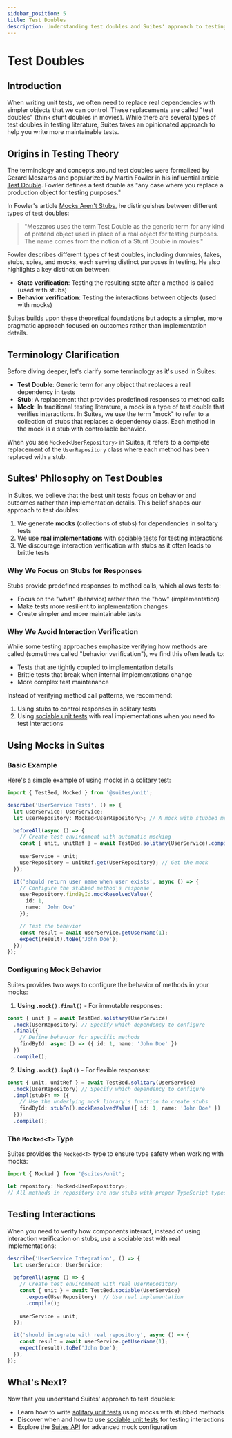 ```yaml
---
sidebar_position: 5
title: Test Doubles
description: Understanding test doubles and Suites' approach to testing
---
```


# Test Doubles

## Introduction

When writing unit tests, we often need to replace real dependencies with simpler objects that we can control. These replacements are called "test doubles" (think stunt doubles in movies). While there are several types of test doubles in testing literature, Suites takes an opinionated approach to help you write more maintainable tests.

## Origins in Testing Theory

The terminology and concepts around test doubles were formalized by Gerard Meszaros and popularized by Martin Fowler in his influential article [Test Double](https://martinfowler.com/bliki/TestDouble.html). Fowler defines a test double as "any case where you replace a production object for testing purposes."

In Fowler's article [Mocks Aren't Stubs](https://martinfowler.com/articles/mocksArentStubs.html), he distinguishes between different types of test doubles:

> "Meszaros uses the term Test Double as the generic term for any kind of pretend object used in place of a real object for testing purposes. The name comes from the notion of a Stunt Double in movies."

Fowler describes different types of test doubles, including dummies, fakes, stubs, spies, and mocks, each serving distinct purposes in testing. He also highlights a key distinction between:

- **State verification**: Testing the resulting state after a method is called (used with stubs)
- **Behavior verification**: Testing the interactions between objects (used with mocks)

Suites builds upon these theoretical foundations but adopts a simpler, more pragmatic approach focused on outcomes rather than implementation details.

## Terminology Clarification

Before diving deeper, let's clarify some terminology as it's used in Suites:

- **Test Double**: Generic term for any object that replaces a real dependency in tests
- **Stub**: A replacement that provides predefined responses to method calls
- **Mock**: In traditional testing literature, a mock is a type of test double that verifies interactions. In Suites, we use the term "mock" to refer to a collection of stubs that replaces a dependency class. Each method in the mock is a stub with controllable behavior.

When you see `Mocked<UserRepository>` in Suites, it refers to a complete replacement of the `UserRepository` class where each method has been replaced with a stub.

## Suites' Philosophy on Test Doubles

In Suites, we believe that the best unit tests focus on behavior and outcomes rather than implementation details. This belief shapes our approach to test doubles:

1. We generate **mocks** (collections of stubs) for dependencies in solitary tests
2. We use **real implementations** with [sociable tests](/docs/developer-guide/unit-tests/sociable) for testing interactions
3. We discourage interaction verification with stubs as it often leads to brittle tests

### Why We Focus on Stubs for Responses

Stubs provide predefined responses to method calls, which allows tests to:
- Focus on the "what" (behavior) rather than the "how" (implementation)
- Make tests more resilient to implementation changes
- Create simpler and more maintainable tests

### Why We Avoid Interaction Verification

While some testing approaches emphasize verifying how methods are called (sometimes called "behavior verification"), we find this often leads to:
- Tests that are tightly coupled to implementation details
- Brittle tests that break when internal implementations change
- More complex test maintenance

Instead of verifying method call patterns, we recommend:
1. Using stubs to control responses in solitary tests
2. Using [sociable unit tests](/docs/developer-guide/unit-tests/sociable) with real implementations when you need to test interactions

## Using Mocks in Suites

### Basic Example

Here's a simple example of using mocks in a solitary test:

```typescript
import { TestBed, Mocked } from '@suites/unit';

describe('UserService Tests', () => {
  let userService: UserService;
  let userRepository: Mocked<UserRepository>; // A mock with stubbed methods

  beforeAll(async () => {
    // Create test environment with automatic mocking
    const { unit, unitRef } = await TestBed.solitary(UserService).compile();
    
    userService = unit;
    userRepository = unitRef.get(UserRepository); // Get the mock
  });

  it('should return user name when user exists', async () => {
    // Configure the stubbed method's response
    userRepository.findById.mockResolvedValue({
      id: 1,
      name: 'John Doe'
    });

    // Test the behavior
    const result = await userService.getUserName(1);
    expect(result).toBe('John Doe');
  });
});
```

### Configuring Mock Behavior

Suites provides two ways to configure the behavior of methods in your mocks:

1. **Using `.mock().final()`** - For immutable responses:
```typescript
const { unit } = await TestBed.solitary(UserService)
  .mock(UserRepository) // Specify which dependency to configure
  .final({
    // Define behavior for specific methods
    findById: async () => ({ id: 1, name: 'John Doe' })
  })
  .compile();
```

2. **Using `.mock().impl()`** - For flexible responses:
```typescript
const { unit, unitRef } = await TestBed.solitary(UserService)
  .mock(UserRepository) // Specify which dependency to configure
  .impl(stubFn => ({
    // Use the underlying mock library's function to create stubs
    findById: stubFn().mockResolvedValue({ id: 1, name: 'John Doe' })
  }))
  .compile();
```

### The `Mocked<T>` Type

Suites provides the `Mocked<T>` type to ensure type safety when working with mocks:

```typescript
import { Mocked } from '@suites/unit';

let repository: Mocked<UserRepository>;
// All methods in repository are now stubs with proper TypeScript types
```

## Testing Interactions

When you need to verify how components interact, instead of using interaction verification on stubs, use a sociable test with real implementations:

```typescript
describe('UserService Integration', () => {
  let userService: UserService;
  
  beforeAll(async () => {
    // Create test environment with real UserRepository
    const { unit } = await TestBed.sociable(UserService)
      .expose(UserRepository)  // Use real implementation
      .compile();
    
    userService = unit;
  });

  it('should integrate with real repository', async () => {
    const result = await userService.getUserName(1);
    expect(result).toBe('John Doe');
  });
});
```

## What's Next?

Now that you understand Suites' approach to test doubles:

- Learn how to write [solitary unit tests](/docs/developer-guide/unit-tests/solitary) using mocks with stubbed methods
- Discover when and how to use [sociable unit tests](/docs/developer-guide/unit-tests/sociable) for testing interactions
- Explore the [Suites API](/docs/developer-guide/unit-tests/suites-api) for advanced mock configuration
